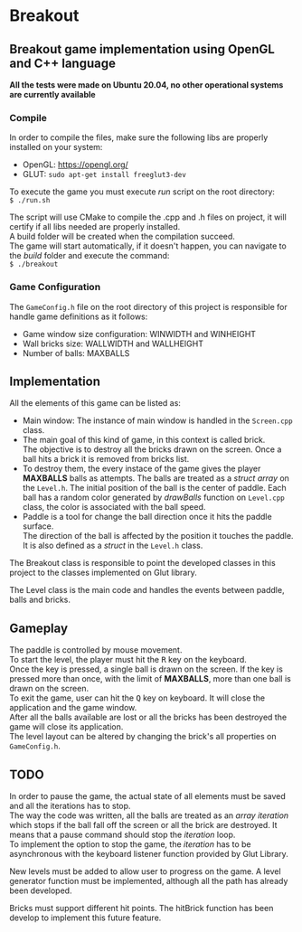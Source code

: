 # Breakout  

## Breakout game implementation using OpenGL and C++ language 

**All the tests were made on Ubuntu 20.04, no other operational systems are currently available**  

### Compile
In order to compile the files, make sure the following libs are properly installed on your system: 
* OpenGL: https://opengl.org/ 
* GLUT:  `sudo apt-get install freeglut3-dev` 

To execute the game you must execute <em>run</em> script on the root directory:  
`$ ./run.sh `

The script will use CMake to compile the .cpp and .h files on project, it will certify if all libs needed are properly installed.  
A build folder will be created when the compilation succeed.  
The game will start automatically, if it doesn't happen, you can navigate to the <em>build</em> folder and execute the command:  
`$ ./breakout `

### Game Configuration
The `GameConfig.h` file on the root directory of this project is responsible for handle game definitions as it follows:  
* Game window size configuration: WINWIDTH and WINHEIGHT
* Wall bricks size: WALLWIDTH and WALLHEIGHT
* Number of balls: MAXBALLS

## Implementation
All the elements of this game can be listed as:
* Main window: The instance of main window is handled in the `Screen.cpp` class. 
* The main goal of this kind of game, in this context is called brick.  
The objective is to destroy all the bricks drawn on the screen.
Once a ball hits a brick it is removed from bricks list.  
* To destroy them, the every instace of the game gives the player **MAXBALLS** balls as attempts.
The balls are treated as a <em>struct array</em> on the `Level.h`.
The initial position of the ball is the center of paddle.
Each ball has a random color generated by <em>drawBalls</em> function on `Level.cpp` class, the color is associated with the ball speed.  
* Paddle is a tool for change the ball direction once it hits the paddle surface.  
The direction of the ball is affected by the position it touches the paddle. 
It is also defined as a <em>struct</em> in the `Level.h` class.
  
The Breakout class is responsible to point the developed classes in this project to the classes implemented on Glut library.  

The Level class is the main code and handles the events between paddle, balls and bricks.
  
## Gameplay
The paddle is controlled by mouse movement.  
To start the level, the player must hit the <kbd>R</kbd> key on the keyboard.  
Once the key is pressed, a single ball is drawn on the screen. If the key is pressed more than once, with the limit of **MAXBALLS**, more than one ball is drawn on the screen.  
To exit the game, user can hit the <kbd>Q</kbd> key on keyboard. It will close the application and the game window.  
After all the balls available are lost or all the bricks has been destroyed the game will close its application.  
The level layout can be altered by changing the brick's all properties on `GameConfig.h`.

## TODO
In order to pause the game, the actual state of all elements must be saved and all the iterations has to stop.  
The way the code was written, all the balls are treated as an <em>array iteration</em> which stops if the ball fall off the screen or all the brick are destroyed.  It means that a pause command should stop the <em>iteration</em> loop.  
To implement the option to stop the game, the <em>iteration</em> has to be asynchronous with the keyboard listener function provided by Glut Library.  

New levels must be added to allow user to progress on the game. A level generator function must be implemented, although all the path has already been developed.  

Bricks must support different hit points. The hitBrick function has been develop to implement this future feature.
